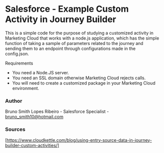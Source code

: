# Salesforce - Example Custom Activity in Journey Builder

This is a simple code for the purpose of studying a customized activity in Marketing Cloud that works with a node.js application, which has the simple function of taking a sample of parameters related to the journey and sending them to an endpoint through configurations made in the config.json.

Requirements
- You need a Node.JS server.
- You need an SSL domain otherwise Marketing Cloud rejects calls. 
- You will need to create a customized package in your Marketing Cloud environment. 

### Author
Bruno Smith Lopes Ribeiro - Salesforce Specialist - bruno_smith10@hotmail.com

### Sources
[https://www.cloudkettle.com/blog/using-entry-source-data-in-journey-builder-custom-activities/]
